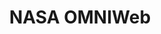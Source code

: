 ---
layout: default
description: An interface built in 2008 to provide a more integrated interface to
  the many plasma, magnetic field and energetic particle data sets relevant to heliospheric
  studies and resident at Goddard's Space Physics Data Facility. It delivers users
  to underlying interfaces (OMNIWeb, COHOWeb, FTPBrowser, CDAWeb, Helioweb, spdf/ftp)
  offering various functionalities for various data sets
notes: 'A database compiling many observing platforms

  '
programmatic_access: through nano
relationship_description: Visualization web service for solar wind SPDF data
relationships:
- spdf
relationships_to_other_tools: Visualization web service for solar wind SPDF data
shortname: omniweb
thumbnail_url: https://upload.wikimedia.org/wikipedia/commons/e/e5/NASA_logo.svg
timestamp: Mon, 14 Feb 2022 17:43:02 GMT
title: NASA OMNIWeb
type: database
uuid: 5ed71d7c-d4b6-4a05-8efd-20607b45b256
website_link: https://omniweb.gsfc.nasa.gov/
---